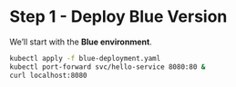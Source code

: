 # Step 1 - Deploy Blue Version

We’ll start with the **Blue environment**.

```bash
kubectl apply -f blue-deployment.yaml
kubectl port-forward svc/hello-service 8080:80 &
curl localhost:8080